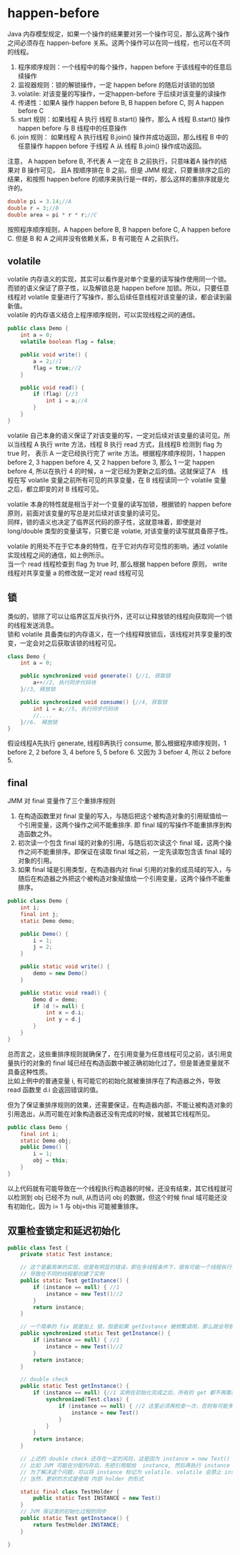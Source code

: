 # happen-before
Java 内存模型规定，如果一个操作的结果要对另一个操作可见，那么这两个操作之间必须存在 happen-before 关系。这两个操作可以在同一线程，也可以在不同的线程。  
1. 程序顺序规则：一个线程中的每个操作，happen before 于该线程中的任意后续操作
2. 监视器规则：锁的解锁操作，一定 happen before 的随后对该锁的加锁
3. volatile: 对该变量的写操作，一定happen-before 于后续对该变量的读操作
4. 传递性：如果A 操作 happen before B, B happen before C, 则 A happen before C
5. start 规则：如果线程 A 执行 线程 B.start() 操作，那么 A 线程 B.start() 操作happen before 与 B 线程中的任意操作
6. join 规则： 如果线程 A 执行线程 B.join() 操作并成功返回，那么线程 B 中的任意操作 happen before 于线程 A 从 线程 B.join() 操作成功返回。

注意， A happen before B, 不代表 A 一定在 B 之前执行，只意味着A 操作的结果对 B 操作可见， 且A 按顺序排在 B 之前。但是 JMM 规定，只要重排序之后的结果，和按照 happen before 的顺序来执行是一样的，那么这样的重排序就是允许的。
```java
double pi = 3.14;//A
double r = 3;//B
double area = pi * r * r;//C
```
按照程序顺序规则，A happen before B, B happen before C, A happen before C. 但是 B 和 A 之间并没有依赖关系，B 有可能在 A 之前执行。  

## volatile
volatile 内存语义的实现，其实可以看作是对单个变量的读写操作使用同一个锁。而锁的语义保证了原子性，以及解锁总是 happen before 加锁。所以，只要任意线程对 volatile 变量进行了写操作，那么后续任意线程对该变量的读，都会读到最新值。  
volatile 的内存语义结合上程序顺序规则，可以实现线程之间的通信。
```java
public class Demo {
    int a = 0;
    volatile boolean flag = false;

    public void write() {
        a = 2;//1
        flag = true;//2
    }

    public void read() {
        if (flag) {//3
            int i = a;//4
        }
    }
}
```
volatile 自己本身的语义保证了对该变量的写，一定对后续对该变量的读可见。所以当线程 A 执行 write 方法，线程 B 执行 read 方式，且线程B 检测到 flag 为 true 时， 表示 A 一定已经执行完了 write 方法。根据程序顺序规则，1 happen before 2, 3 happen before 4, 又 2 happen before 3, 那么 1 一定 happen before 4, 所以在执行 4 的时候，a 一定已经为更新之后的值。这就保证了A　线程在写 volatile 变量之前所有可见的共享变量，在 B 线程读同一个 volatile 变量之后，都立即变的对 B 线程可见。  

volatile 本身的特性就是相当于对一个变量的读写加锁，根据锁的 happen before 原则，前面对该变量的写总是对后续对该变量的读可见。  
同样，锁的语义也决定了临界区代码的原子性，这就意味着，即使是对 long/double 类型的变量读写，只要它是 volatie, 对该变量的读写就具备原子性。  

volatile 的用处不在于它本身的特性，在于它对内存可见性的影响，通过 volatile 实现线程之间的通信，如上例所示。  
当一个 read 线程检查到 flag 为 true 时, 那么根据 happen before 原则， write 线程对共享变量 a 的修改就一定对 read 线程可见

## 锁
类似的，锁除了可以让临界区互斥执行外，还可以让释放锁的线程向获取同一个锁的线程发送消息。  
锁和 volatile 具备类似的内存语义，在一个线程释放锁后，该线程对共享变量的改变，一定会对之后获取该锁的线程可见。  
```java
class Demo {
    int a = 0;

    public synchronized void generate() {//1, 获取锁
        a++//2, 执行同步代码块
    }//3, 释放锁

    public synchronized void consume() {//4, 获取锁
        int i = a;//5, 执行同步代码块
        //....
    }//6， 释放锁
}
```
假设线程A先执行 generate, 线程B再执行 consume, 那么根据程序顺序规则，1 before 2, 2 before 3, 4 before 5, 5 before 6. 又因为 3 befoer 4, 所以 2 before 5.

## final
JMM 对 final 变量作了三个重排序规则
1. 在构造函数里对 final 变量的写入，与随后把这个被构造对象的引用赋值给一个引用变量，这两个操作之间不能重排序. 即 final 域的写操作不能重排序到构造函数之外。
2. 初次读一个包含 final 域的对象的引用，与随后初次读这个 final 域，这两个操作之间不能重排序。即保证在读取 final 域之前，一定先读取包含该 final 域的对象的引用。
3. 如果 final 域是引用类型，在构造器内对 final 引用的对象的成员域的写入，与随后在构造器之外把这个被构造对象赋值给一个引用变量，这两个操作不能重排序。

```java
public class Demo {
    int i;
    final int j;
    static Demo demo;

    public Demo() {
        i = 1;
        j = 2;
    }

    public static void write() {
        demo = new Demo()
    }

    public static void read() {
        Demo d = demo;
        if (d != null) {
            int x = d.i;
            int y = d.j
        }
    }
}
```
总而言之，这些重排序规则就确保了，在引用变量为任意线程可见之前，该引用变量执行的对象的 final 域已经在构造函数中被正确初始化过了。但是普通变量就不具备这种性质。  
比如上例中的普通变量 i, 有可能它的初始化就被重排序在了构造器之外，导致 read 函数里 d.i 会返回错误的值。  

但为了保证重排序规则的效果，还需要保证，在构造器内部，不能让被构造对象的引用逸出，从而可能在对象构造器还没有完成的时候，就被其它线程所见。
```java
public class Demo {
    final int i;
    static Demo obj;
    public Demo() {
        i = 1;
        obj = this;
    }
}
```
以上代码就有可能导致在一个线程执行构造器的时候，还没有结束，其它线程就可以检测到 obj 已经不为 null, 从而访问 obj 的数据，但这个时候 final 域可能还没有初始化，因为 i= 1 与 obj=this 可能被重排序。

## 双重检查锁定和延迟初始化

```java
public class Test {
    private static Test instance;

    // 这个是最简单的实现，但是有明显的错误，即在多线程条件下，很有可能一个线程执行到 #1 的时候，另一个线程执行到 #2.
    // 导致在不同的线程都创建了实例
    public static Test getInstance() {
        if (instance == null) { //1
            instance = new Test()//2
        }
        return instance;
    }

    // 一个简单的 fix 就是加上 锁，但是如果 getInstance 被频繁调用，那么就会导致较大性能损耗
    public synchronized static Test getInstance() {
        if (instance == null) { //1
            instance = new Test()//2
        }
        return instance;
    }

    // double check
    public static Test getInstance() {
        if (instance == null) {//1 实例在初始化完成之后，所有的 get 都不再需要加锁
            synchronized(Test.class) {
                if (instance == null) { //2 这里必须再检查一次，否则有可能多个线程都通过了 #1
                    instance = new Test()
                }
            }
        }
        return instance;
    }

    // 上述的 double check 还存在一定的风险，这是因为 instance = new Test() 这条语句其实对应多条操作，这些操作可能会被重排序
    // 比如 JVM 可能在分配内存后，先把引用赋给  instance, 然后再执行 instance 的初始化。 这就导致有可能另外的线程在执行 #1 时，发现 instance 不是 null, 然后去使用它，但是实际上该对象还没有执行初始化代码
    // 为了解决这个问题，可以将 instance 标记为 volatile. volatile 会禁止 instance = new Test() 的重排序
    // 当然，更好的方式是使用 内部 holder 的形式

    static final class TestHolder {
        public static Test INSTANCE = new Test()
    }
    // JVM 保证类的初始化过程的同步
    public static Test getInstance() {
        return TestHolder.INSTANCE;
    }

}
```
